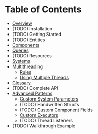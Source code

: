 # Table of Contents

-   [Overview](./overview.md)
-   (TODO) Installation
-   (TODO) Getting Started
-   (TODO) Entities
-   [Components](./components.md)
-   [Queries](./queries.md)
-   (TODO) Resources
-   [Systems](./systems.md)
-   [Multithreading](./multithreading/index.md)
    -   [Rules](./multithreading/rules.md)
    -   [Using Multiple Threads](./multithreading/using_multiple_threads.md)
-   [Glossary](./glossary.md)
-   (TODO) Complete API
-   [Advanced Patterns](./advanced_patterns/index.md)
    -   [Custom System Parameters](./advanced_patterns/custom_system_parameters.md)
    -   (TODO) Handwritten Structs
    -   (TODO) Custom Component Fields
    -   [Custom Executors](./advanced_patterns/custom_executors.md)
    -   (TODO) Thread Listeners
-   (TODO) Walkthrough Example
